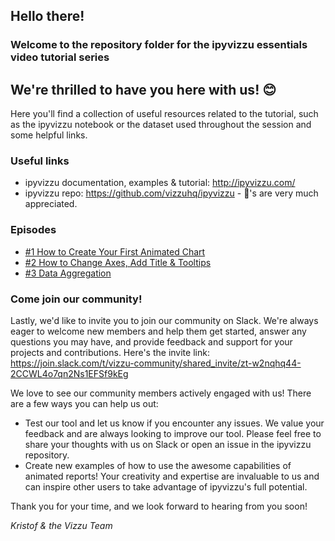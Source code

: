 ## Hello there!
### Welcome to the repository folder for the ipyvizzu essentials video tutorial series
## We're thrilled to have you here with us! :blush:

Here you'll find a collection of useful resources related to the tutorial, such as the ipyvizzu notebook or the dataset used throughout the session and some helpful links.

### Useful links
- ipyvizzu documentation, examples & tutorial: http://ipyvizzu.com/ 
- ipyvizzu repo: https://github.com/vizzuhq/ipyvizzu - :star2:'s are very much appreciated.

### Episodes
- [#1 How to Create Your First Animated Chart](https://www.youtube.com/watch?v=XTixF1cVBWg&list=PL85VZJGOfn16HMfBPIiDsqd18tIt3Whte&index=1&t=2s)
- [#2 How to Change Axes, Add Title & Tooltips](https://youtu.be/LuubVt0-2p4)
- [#3 Data Aggregation](https://youtu.be/BUk6DosJwgA)

### Come join our community!
Lastly, we'd like to invite you to join our community on Slack. We're always eager to welcome new members and help them get started, answer any questions you may have, and provide feedback and support for your projects and contributions. Here's the invite link: https://join.slack.com/t/vizzu-community/shared_invite/zt-w2nqhq44-2CCWL4o7qn2Ns1EFSf9kEg

We love to see our community members actively engaged with us! There are a few ways you can help us out:

- Test our tool and let us know if you encounter any issues. We value your feedback and are always looking to improve our tool. Please feel free to share your thoughts with us on Slack or open an issue in the ipyvizzu repository.
- Create new examples of how to use the awesome capabilities of animated reports! Your creativity and expertise are invaluable to us and can inspire other users to take advantage of ipyvizzu's full potential.

Thank you for your time, and we look forward to hearing from you soon!

   *Kristof & the Vizzu Team*
